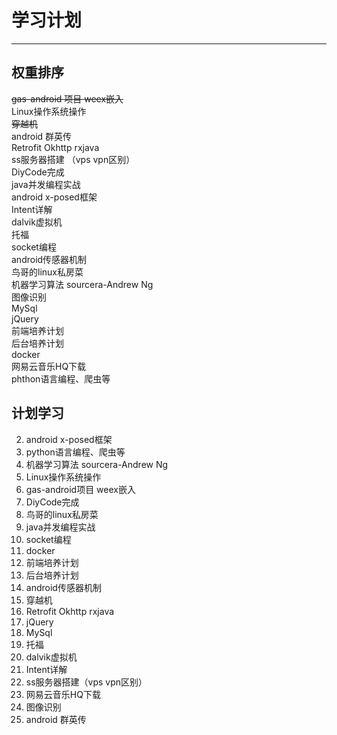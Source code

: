 # 学习计划
---
## 权重排序
~~gas-android 项目 weex嵌入~~  
Linux操作系统操作  
~~穿越机~~  
android 群英传  
Retrofit Okhttp rxjava  
ss服务器搭建 （vps vpn区别）  
DiyCode完成  
java并发编程实战  
android x-posed框架  
Intent详解  
dalvik虚拟机  
托福  
socket编程  
android传感器机制  
鸟哥的linux私房菜  
机器学习算法 sourcera-Andrew Ng  
图像识别  
MySql  
jQuery  
前端培养计划  
后台培养计划  
docker  
网易云音乐HQ下载  
phthon语言编程、爬虫等  

## 计划学习
2. android x-posed框架
3. python语言编程、爬虫等
4. 机器学习算法 sourcera-Andrew Ng
5. Linux操作系统操作
6. gas-android项目 weex嵌入
7. DiyCode完成
8. 鸟哥的linux私房菜
9. java并发编程实战
10. socket编程
11. docker
12. 前端培养计划
13. 后台培养计划
15. android传感器机制
16. 穿越机
17. Retrofit Okhttp rxjava
18. jQuery
19. MySql
20. 托福
22. dalvik虚拟机
23. Intent详解
24. ss服务器搭建（vps vpn区别）
25. 网易云音乐HQ下载
27. 图像识别
28. android 群英传

